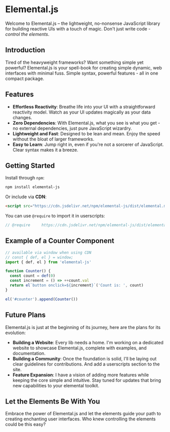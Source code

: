 # Elemental.js

Welcome to Elemental.js – the lightweight, no-nonsense JavaScript library for building reactive UIs with a touch of magic. Don't just write code - _control the elements_.

## Introduction

Tired of the heavyweight frameworks? Want something simple yet powerful? Elemental.js is your spell-book for creating simple dynamic, web interfaces with minimal fuss. Simple syntax, powerful features - all in one compact package.

## Features

- **Effortless Reactivity**: Breathe life into your UI with a straightforward reactivity model. Watch as your UI updates magically as your data changes.
- **Zero Dependencies**: With Elemental.js, what you see is what you get - no external dependencies, just pure JavaScript wizardry.
- **Lightweight and Fast**: Designed to be lean and mean. Enjoy the speed without the bloat of larger frameworks.
- **Easy to Learn**: Jump right in, even if you're not a sorcerer of JavaScript. Clear syntax makes it a breeze.

## Getting Started

Install through `npm`:

```bash
npm install elemental-js
```

Or include via **CDN**:

```html
<script src="https://cdn.jsdelivr.net/npm/elemental-js/dist/elemental.min.js"></script>
```

You can use `@require` to import it in userscripts:

```javascript
// @require     https://cdn.jsdelivr.net/npm/elemental-js/dist/elemental.min.js
```

## Example of a Counter Component

```javascript
// available via window when using CDN
// const { def, el } = window;
import { def, el } from 'elemental-js'

function Counter() {
  const count = def(0)
  const increment = () => ++count.val
  return el`button onclick=${increment}`('Count is: ', count)
}

el('#counter').append(Counter())
```

## Future Plans

Elemental.js is just at the beginning of its journey, here are the plans for its evolution:

- **Building a Website**: Every lib needs a home. I'm working on a dedicated website to showcase Elemental.js, complete with examples, and documentation.
- **Building a Community**: Once the foundation is solid, I'll be laying out clear guidelines for contributions. And add a userscripts section to the site.
- **Feature Expansion**: I have a vision of adding more features while keeping the core simple and intuitive. Stay tuned for updates that bring new capabilities to your elemental toolkit.

## Let the Elements Be With You

Embrace the power of Elemental.js and let the elements guide your path to creating enchanting user interfaces. Who knew controlling the elements could be this easy?
